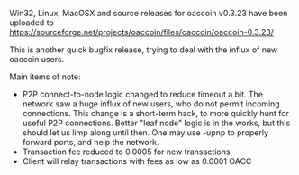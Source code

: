 Win32, Linux, MacOSX and source releases for oaccoin v0.3.23 have been uploaded to
https://sourceforge.net/projects/oaccoin/files/oaccoin/oaccoin-0.3.23/

This is another quick bugfix release, trying to deal with the influx of new oaccoin users.

Main items of note:

* P2P connect-to-node logic changed to reduce timeout a bit.  The network saw a huge influx of new users, who do not permit incoming connections.  This change is a short-term hack, to more quickly hunt for useful P2P connections.  Better "leaf node" logic is in the works, but this should let us limp along until then.  One may use -upnp to properly forward ports, and help the network.
* Transaction fee reduced to 0.0005 for new transactions
* Client will relay transactions with fees as low as 0.0001 OACC
